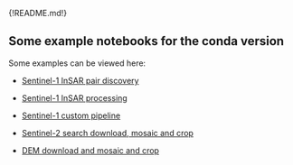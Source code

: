 {!README.md!}


## Some example notebooks for the conda version
Some examples can be viewed here:  

- [Sentinel-1 InSAR pair discovery](s1-discover-insar-pairs.ipynb)  

- [Sentinel-1 InSAR processing](s1-easy-tops-insar.ipynb)  

- [Sentinel-1 custom pipeline](s1-custom-pipeline.ipynb)

- [Sentinel-2 search download, mosaic and crop](discover-and-process-s2.ipynb)  

- [DEM download and mosaic and crop](download-dem.ipynb)  